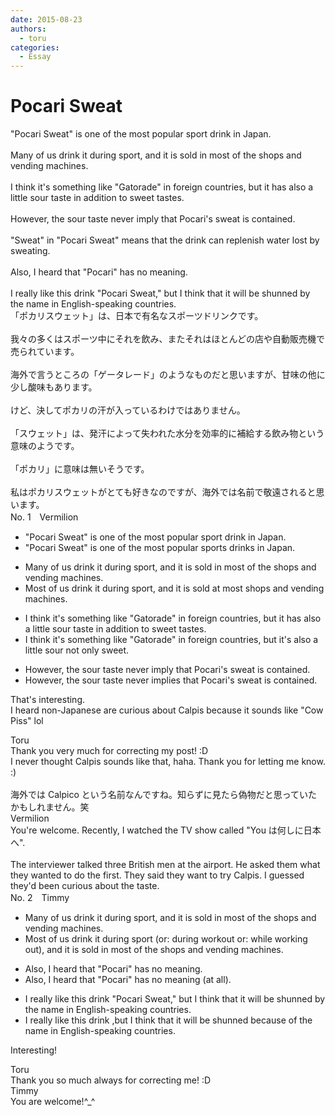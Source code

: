 ```yaml
---
date: 2015-08-23
authors:
  - toru
categories:
  - Essay
---
```


<h1 id="subject_show">Pocari Sweat</h1>
<div class="date" hidden>Aug 23, 2015 14:06</div>
<div id="post"><div id="body_show_ori">
"Pocari Sweat" is one of the most popular sport drink in Japan.<br/><br/>Many of us drink it during sport, and it is sold in most of the shops and vending machines.<br/><br/>I think it's something like "Gatorade" in foreign countries, but it has also a little sour taste in addition to sweet tastes.<br/><br/>However, the sour taste never imply that Pocari's sweat is contained.<br/><br/>"Sweat" in "Pocari Sweat" means that the drink can replenish water lost by sweating.<br/><br/>Also, I heard that "Pocari" has no meaning.<br/><br/>I really like this drink "Pocari Sweat," but I think that it will be shunned by the name in English-speaking countries.
</div></div>

<!-- more -->

<div id="post_ja"><div id="body_show_mo">
「ポカリスウェット」は、日本で有名なスポーツドリンクです。<br/><br/>我々の多くはスポーツ中にそれを飲み、またそれはほとんどの店や自動販売機で売られています。<br/><br/>海外で言うところの「ゲータレード」のようなものだと思いますが、甘味の他に少し酸味もあります。<br/><br/>けど、決してポカリの汗が入っているわけではありません。<br/><br/>「スウェット」は、発汗によって失われた水分を効率的に補給する飲み物という意味のようです。<br/><br/>「ポカリ」に意味は無いそうです。<br/><br/>私はポカリスウェットがとても好きなのですが、海外では名前で敬遠されると思います。
</div></div>
<div id="block"><div class="first_name"> No. 1　<span class="just_name">Vermilion</span></div><div id="block2">
<ul class="correction_field">
<li class="incorrect">"Pocari Sweat" is one of the most popular sport drink in Japan.</li>
<li class="corrected correct">
"Pocari Sweat" is one of the most popular sports drink<span class="f_blue">s</span> in Japan.
</li>
</ul>
<ul class="correction_field">
<li class="incorrect">Many of us drink it during sport, and it is sold in most of the shops and vending machines.</li>
<li class="corrected correct">
<span class="f_blue">Most </span>of us drink it during sport, and it is sold at most shops and vending machines.
</li>
</ul>
<ul class="correction_field">
<li class="incorrect">I think it's something like "Gatorade" in foreign countries, but it has also a little sour taste in addition to sweet tastes.</li>
<li class="corrected correct">
I think it's something like "Gatorade" in foreign countries, but it's also a little sour not only sweet. 
</li>
</ul>
<ul class="correction_field">
<li class="incorrect">However, the sour taste never imply that Pocari's sweat is contained.</li>
<li class="corrected correct">
However, the sour taste never imp<span class="f_blue">lies</span> that Pocari's sweat is contained.
</li>
</ul>
<p class="comment_small">
 That's interesting.
 <br/>
 I heard non-Japanese are curious about Calpis because it sounds like "Cow Piss" lol
</p>

</div><div class="name"><span class="just_name">Toru</span><br>
Thank you very much for correcting my post! :D<br/>I never thought Calpis sounds like that, haha. Thank you for letting me know. :)<br/><br/>海外では Calpico という名前なんですね。知らずに見たら偽物だと思っていたかもしれません。笑
</div>
<div class="name"><span class="just_name">Vermilion</span><br>
You're welcome. Recently, I watched the TV show called "You は何しに日本へ".<br/><br/>The interviewer talked three British men at the airport. He asked them what they wanted to do the first. They said they want to try Calpis. I guessed they'd been curious about the taste. 
</div>
</div>
<div id="block"><div class="first_name"> No. 2　<span class="just_name">Timmy</span></div><div id="block2">
<ul class="correction_field">
<li class="incorrect">Many of us drink it during sport, and it is sold in most of the shops and vending machines.</li>
<li class="corrected correct">
Most of us drink it during sport (or: <span class="f_blue">during workout</span> or: <span class="f_blue">while working out</span>), and it is sold in most of the shops and vending machines.
</li>
</ul>
<ul class="correction_field">
<li class="incorrect">Also, I heard that "Pocari" has no meaning.</li>
<li class="corrected correct">
Also, I heard that "Pocari" has no meaning (<span class="f_blue">at all</span>).
</li>
</ul>
<ul class="correction_field">
<li class="incorrect">I really like this drink "Pocari Sweat," but I think that it will be shunned by the name in English-speaking countries.</li>
<li class="corrected correct">
I really like this drink ,but I think that it will be shunned <span class="f_blue">because of</span> the name in English-speaking countries.
</li>
</ul>
<p class="comment_small">
 Interesting!
</p>

</div><div class="name"><span class="just_name">Toru</span><br>
Thank you so much always for correcting me! :D
</div>
<div class="name"><span class="just_name">Timmy</span><br>
You are welcome!^_^
</div>
</div>
